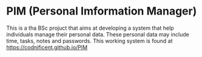 # PIM (Personal Imformation Manager)
This is a tha BSc projuct that aims at developing a system that help individuals manage their personal data. These personal data may include time, tasks, notes and passwords.
This working system is found at https://codnificent.github.io/PIM
